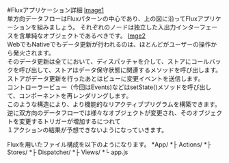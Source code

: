 #Fluxアプリケーション詳細
[Image1](https://facebook.github.io/flux/img/flux-simple-f8-diagram-1300w.png "単一データフロー1")  
単方向データフローはFluxパターンの中心であり、上の図に沿ってFluxアプリケーションを組みましょう。
それぞれのノードは独立した入出力インターフェースを含単純なオブジェクトであるべきです。
[Imge2](https://facebook.github.io/flux/img/flux-simple-f8-diagram-with-client-action-1300w.png "ユーザーアクション")  
WebでもNativeでもデータ更新が行われるのは、ほとんどがユーザーの操作から発火されます。  
そのデータ更新は全てにおいて、ディスパッチャを介して、ストアにコールバックを呼び出して、ストアはデータ保守状態に関連するメソッドを呼び出します。  
ストアがデータ更新を行ったあとはビューに変更イベントを送信します。  
コントローラービュー（今回はEvents)などはsetState()メソッドを呼び出して、コンポーネントを再レンダリングします。  
このような構造により、より機能的なリアクティブプリグラムを構築できます。  
逆に双方向のデータフローでは様々なオブジェクトが変更され、そのオブジェクトを変更するトリガーが増加するにつれて  
１アクションの結果が予想できないようになっていきます。  

Fluxを用いたファイル構成を以下のようになります。
 *App/
  *├ Actions/
  *├ Stores/
  *├ Dispatcher/
  *├ Views/
  *└ app.js
